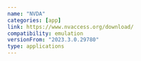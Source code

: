 ```yaml
---
name: "NVDA"
categories: [app]
link: https://www.nvaccess.org/download/
compatibility: emulation
versionFrom: "2023.3.0.29780"
type: applications
---
```


